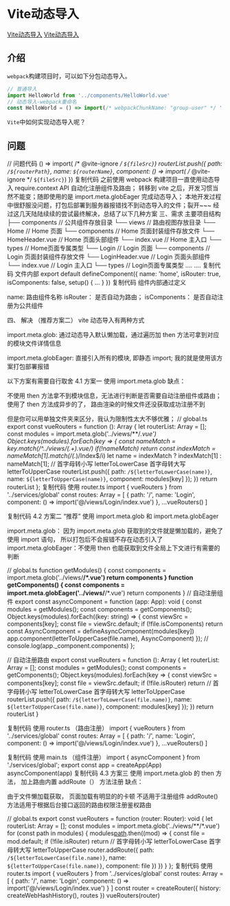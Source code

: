 <!--
 * @Author: tangdaoyong
 * @Date: 2021-06-23 23:22:46
 * @LastEditors: tangdaoyong
 * @LastEditTime: 2021-06-23 23:41:39
 * @Description: Vite动态导入
-->
# Vite动态导入

[Vite动态导入](https://juejin.cn/post/6951557699079569422/)
[Vite动态导入](https://www.cnblogs.com/ljx20180807/p/14665505.html)

## 介绍

`webpack`构建项目时，可以如下分包动态导入。
```js
// 普通导入
import HelloWorld from '../components/HelloWorld.vue'
// 动态导入-webpack重命名
const HelloWorld = () => import(/* webpackChunkName: "group-user" */ './UserDetails.vue')
```
`Vite`中如何实现动态导入呢？

## 问题
// 问题代码 () => import( /* @vite-ignore */ `${fileSrc}`)
routerList.push({
  path: `/${routerPath}`,
  name: `${routerName}`,
  component: () => import( /* @vite-ignore */ `${fileSrc}`)
})
复制代码
之前使用 webpack 构建项目一直使用动态导入 require.context API 自动化注册组件及路由；
转移到 vite 之后，开发习惯当然不能变；随即使用的是 import.meta.globEager 完成动态导入；
本地开发过程中很舒服没问题，打包后部署到服务器报错找不到动态导入的文件；裂开~~~
经过这几天陆陆续续的尝试最终解决，总结了以下几种方案
三、需求
主要项目结构
├── components                    // 公共组件存放目录
└── views                         // 路由视图存放目录
    └── Home                      // Home 页面
        └── components            // Home 页面封装组件存放文件
            └── HomeHeader.vue    // Home 页面头部组件
        └── index.vue             // Home 主入口
        └── types                 // Home页面专属类型
    └── Login                     // Login 页面
        └── components            // Login 页面封装组件存放文件
            └── LoginHeader.vue   // Login 页面头部组件
        └── index.vue             // Login 主入口
        └── types                 // Login页面专属类型
    ....
    ....
复制代码
文件内部
export default defineComponent({
  name: 'home',
  isRouter: true,
  isComponents: false,
  setup() {
    ...
  }
})
复制代码
组件内部通过定义

name: 路由组件名称
isRouter： 是否自动为路由；
isComponents： 是否自动注册为公共组件

四、 解决 （推荐方案二）
vite 动态导入有两种方式


import.meta.glob: 通过动态导入默认懒加载，通过遍历加 then 方法可拿到对应的模块文件详情信息


import.meta.globEager: 直接引入所有的模块, 即静态 import; 我的就是使用该方案打包部署报错


以下方案有需要自行取舍
4.1 方案一
使用 import.meta.glob
缺点：

不使用 then 方法拿不到模块信息，无法进行判断是否需要自动注册组件或路由；
使用了 then 方法成异步的了， 路由渲染的时候文件还没获取成功注册不到

但是你可以用单独文件夹来区分，我认为限制性太大不够优雅；
// global.ts
export const vueRouters = function (): Array<RouteRecordRaw> {
  let routerList: Array<RouteRecordRaw> = [];
  const modules = import.meta.glob('../views/**/*.vue')
  Object.keys(modules).forEach(key => {
    const nameMatch = key.match(/^\.\.\/views\/(.+)\.vue/)
    if(!nameMatch) return
    const indexMatch = nameMatch[1].match(/(.*)\/Index$/i)
    let name = indexMatch ? indexMatch[1] : nameMatch[1];
    // 首字母转小写 letterToLowerCase 首字母转大写 letterToUpperCase
    routerList.push({
      path: `/${letterToLowerCase(name)}`,
      name: `${letterToUpperCase(name)}`,
      component: modules[key]
    });
  })
  return routerList
};
复制代码
使用 router.ts
import { vueRouters } from '../services/global'
const routes: Array<RouteRecordRaw> = [
  {
    path: '/',
    name: 'Login',
    component: () => import('@/views/Login/index.vue')
  },
  ...vueRouters()
]

复制代码
4.2 方案二  “推荐”
使用 import.meta.glob 和 import.meta.globEager

import.meta.glob： 因为 import.meta.glob 获取到的文件就是懒加载的，避免了使用 import 语句， 所以打包后不会报错不存在动态引入了
import.meta.globEager：不使用 then 也能获取到文件全局上下文进行有需要的判断

// global.ts
function getModules() {
  const components = import.meta.glob('../views/**/*.vue')
  return components
}
function getComponents() {
  const components = import.meta.globEager('../views/**/*.vue')
  return components
}
// 自动注册组件
export const asyncComponent = function (app: App<Element>): void {
  const modules = getModules();
  const components = getComponents();
  Object.keys(modules).forEach((key: string) => {
    const viewSrc = components[key];
    const file = viewSrc.default;
    if (!file.isComponents) return
    const AsyncComponent = defineAsyncComponent(modules[key])
    app.component(letterToUpperCase(file.name), AsyncComponent)
  });
  // console.log(app._component.components)
};

// 自动注册路由
export const vueRouters = function (): Array<RouteRecordRaw> {
  let routerList: Array<RouteRecordRaw> = [];
  const modules = getModules();
  const components = getComponents();
  Object.keys(modules).forEach(key => {
     const viewSrc = components[key];
     const file = viewSrc.default;
     if (!file.isRouter) return
     // 首字母转小写 letterToLowerCase 首字母转大写 letterToUpperCase
     routerList.push({
       path: `/${letterToLowerCase(file.name)}`,
       name: `${letterToUpperCase(file.name)}`,
       component: modules[key]
     });
  })
  return routerList
}  
 
复制代码
使用 router.ts （路由注册）
import { vueRouters } from '../services/global'
const routes: Array<RouteRecordRaw> = [
  {
    path: '/',
    name: 'Login',
    component: () => import('@/views/Login/index.vue')
  },
  ...vueRouters()
]

复制代码
使用 main.ts （组件注册）
import { asyncComponent } from './services/global';
export const app = createApp(App)
asyncComponent(app)
复制代码
4.3 方案三
使用 import.meta.glob 的 then 方法， 加上路由内置 addRoute（） 方法注册
缺点：

由于文件懒加载获取， 页面加载有明显的的卡顿
不适用于注册组件
addRoute() 方法适用于根据后台接口返回的路由权限注册鉴权路由

// global.ts
export const vueRouters = function (router: Router): void {
  let routerList: Array<RouteRecordRaw> = [];
  const modules = import.meta.glob('../views/**/*.vue')
   for (const path in modules) {
    modules[path]().then((mod) => {
      const file = mod.default;
      if (!file.isRouter) return
      // 首字母转小写 letterToLowerCase 首字母转大写 letterToUpperCase
      router.addRoute({
        path: `/${letterToLowerCase(file.name)}`,
        name: `${letterToUpperCase(file.name)}`,
        component: file
      })
    })
  }
};
复制代码
使用 router.ts
import { vueRouters } from '../services/global'
const routes: Array<RouteRecordRaw> = [
  {
    path: '/',
    name: 'Login',
    component: () => import('@/views/Login/index.vue')
  }
]
const router = createRouter({
  history: createWebHashHistory(),
  routes
})
vueRouters(router)
